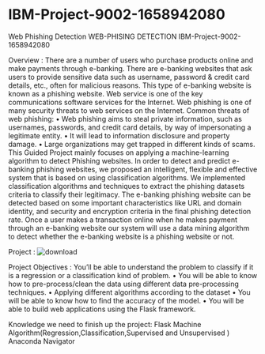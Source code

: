 # IBM-Project-9002-1658942080
Web Phishing Detection
                  WEB-PHISING DETECTION
              IBM-Project-9002-1658942080



Overview :
          There are a number of users who purchase products online and make payments through e-banking. There are e-banking websites that ask users to provide sensitive data such as username, password & credit card details, etc., often for malicious reasons. This type of e-banking website is known as a phishing website. Web service is one of the key communications software services for the Internet. Web phishing is one of many security threats to web services on the Internet. 
Common threats of web phishing:
•	Web phishing aims to steal private information, such as usernames, passwords, and credit card details, by way of impersonating a legitimate entity.
•	It will lead to information disclosure and property damage.
•	Large organizations may get trapped in different kinds of scams.
This Guided Project mainly focuses on applying a machine-learning algorithm to detect Phishing websites.
In order to detect and predict e-banking phishing websites, we proposed an intelligent, flexible and effective system that is based on using classification algorithms.  We implemented classification algorithms and techniques to extract the phishing datasets criteria to classify their legitimacy. The e-banking phishing website can be detected based on some important characteristics like URL and domain identity, and security and encryption criteria in the final phishing detection rate. Once a user makes a transaction online when he makes payment through an e-banking website our system will use a data mining algorithm to detect whether the e-banking website is a phishing website or not.



Project :
![download](https://user-images.githubusercontent.com/85397546/193439110-3c5870e3-5002-45f8-8dd5-fde032357af0.jpg)



Project Objectives :
               You’ll be able to understand the problem to classify if it is a regression or a classification kind of problem.
•	You will be able to know how to pre-process/clean the data using different data pre-processing techniques.
•	Applying different algorithms according to the dataset
•	You will be able to know how to find the accuracy of the model.
•	You will be able to build web applications using the Flask framework.


Knowledge we need to finish up the project:
  Flask
  Machine Algorithm(Regression,Classification,Supervised and Unsupervised )
Anaconda Navigator


